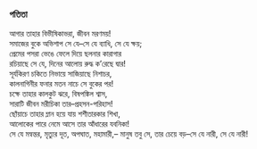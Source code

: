 ### পতিতা
আগার তাহার বিভীষিকাভরা, জীবন মরণময়!  
সমাজের বুকে অভিশাপ সে যে–সে যে ব্যাধি, সে যে ক্ষয়;  
প্রেমের পসরা ভেঙে ফেলে দিয়ে ছলনার কারাগার  
রচিয়াছে সে যে, দিনের আলোয় রুদ্ধ ক’রেছে দ্বার!  
সূর্যকিরণ চকিতে নিভায়ে সাজিয়াছে নিশাচর,  
কালনাগিনীর ফনার মতন নাচে সে বুকের পর!  
চক্ষে তাহার কালকুট ঝরে, বিষপঙ্কিল শ্বাস,  
সারাটি জীবন মরীচিকা তার–প্রহসন-পরিহাস!  
ছোঁয়াচে তাহার ম্লান হয়ে যায় শশীতারকার শিখা,  
আলোকের পারে নেমে আসে তার আঁধারের যবনিকা!  
সে যে মন্বন্তর, মৃত্যুর দূত, অপঘাত, মহামারী,– 
মানুষ তবু সে, তার চেয়ে বড়–সে যে নারী, সে যে নারী!  